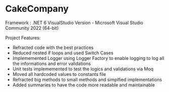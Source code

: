# CakeCompany

Framework : .NET 6
VisualStudio Version - Microsoft Visual Studio Community 2022 (64-bit) 

Project Features:
* Refracted code with the best practices
* Reduced nested if loops and used Switch Cases
* Implememented Logger using Logger Factory to enable logging to log all the informations and error validations
* Unit tests implememented to test the logics and validations via Moq
* Moved all hardcoded values to constants file
* Refracted big methods to small methods and simplfied implementations
* Added summaries to have the code more readable and maintainable